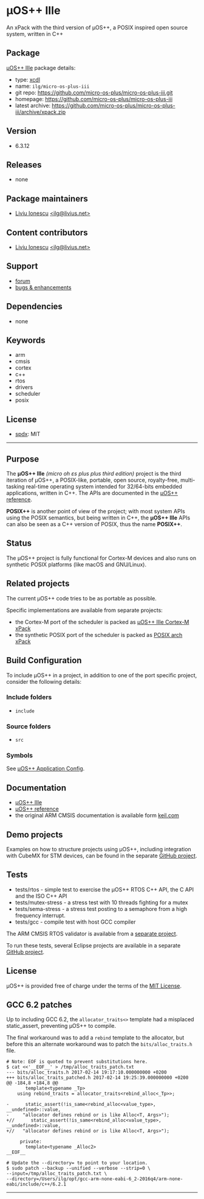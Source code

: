 # µOS++ IIIe

An xPack with the third version of µOS++, a POSIX inspired open source system, written in C++

## Package

[µOS++ IIIe](https://github.com/micro-os-plus/micro-os-plus-iii) package details:

* type: [xcdl](http://xcdl.github.io)
* name: `ilg/micro-os-plus-iii`
* git repo: https://github.com/micro-os-plus/micro-os-plus-iii.git
* homepage: https://github.com/micro-os-plus/micro-os-plus-iii
* latest archive: https://github.com/micro-os-plus/micro-os-plus-iii/archive/xpack.zip

## Version

* 6.3.12

## Releases

* none

## Package maintainers

* [Liviu Ionescu](http://liviusdotnet.worldpress.com) [&lt;ilg@livius.net&gt;](mailto:ilg@livius.net)

## Content contributors

* [Liviu Ionescu](http://liviusdotnet.worldpress.com) [&lt;ilg@livius.net&gt;](mailto:ilg@livius.net)

## Support

* [forum](http://www.element14.com/community/groups/gnu-arm-eclipse)
* [bugs & enhancements](https://github.com/micro-os-plus/micro-os-plus-iii/issues)

## Dependencies

* none

## Keywords

* arm
* cmsis
* cortex
* c++
* rtos
* drivers
* scheduler
* posix

## License

* [spdx](http://spdx.org/licenses/): MIT

--- 
## Purpose

The **µOS++ IIIe** _(micro oh ɛs plus plus third edition)_ project is the third iteration of µOS++, a POSIX-like, portable, open source, royalty-free, multi-tasking real-time operating system intended for 32/64-bits embedded applications, written in C++. The APIs are documented in the [µOS++ reference](http://micro-os-plus.github.io/reference/cmsis-plus/).

**POSIX++** is another point of view of the project; with most system APIs using the POSIX semantics, but being written in C++, the **µOS++ IIIe** APIs can also be seen as a C++ version of POSIX, thus the name **POSIX++**.

## Status

The µOS++ project is fully functional for Cortex-M devices and also runs on synthetic POSIX platforms (like macOS and GNU/Linux).

## Related projects

The current µOS++ code tries to be as portable as possible.

Specific implementations are available from separate projects:

- the Cortex-M port of the scheduler is packed as [µOS++ IIIe Cortex-M xPack](https://github.com/micro-os-plus/micro-os-plus-iii-cortexm)
- the synthetic POSIX port of the scheduler is packed as [POSIX arch xPack](https://github.com/micro-os-plus/posix-arch)

## Build Configuration

To include µOS++ in a project, in addition to one of the port specific project, consider the following details:

### Include folders

- `include` 
 
### Source folders

- `src` 

### Symbols

See [µOS++ Application Config](http://micro-os-plus.github.io/reference/cmsis-plus/group__cmsis-plus-app-config.html).

## Documentation

* [µOS++ IIIe](http://micro-os-plus.github.io)
* [µOS++ reference](http://micro-os-plus.github.io/reference/cmsis-plus/)
* the original ARM CMSIS documentation is available form 
[keil.com](http://www.keil.com/pack/doc/CMSIS/General/html/index.html)

## Demo projects

Examples on how to structure projects using µOS++, including integration with CubeMX for STM devices, can be found in the separate [GitHub project](https://github.com/micro-os-plus/eclipse-demo-projects).

## Tests

* tests/rtos - simple test to exercise the µOS++ RTOS C++ API, the C API and the ISO C++ API
* tests/mutex-stress - a stress test with 10 threads fighting for a mutex
* tests/sema-stress - a stress test posting to a semaphore from a high frequency interrupt.
* tests/gcc - compile test with host GCC compiler

The ARM CMSIS RTOS validator is available from a [separate project](https://github.com/xpacks/arm-cmsis-rtos-validator).

To run these tests, several Eclipse projects are available in a separate [GitHub project](https://github.com/micro-os-plus/eclipse-test-projects).

## License

µOS++ is provided free of charge under the terms of the [MIT License](https://opensource.org/licenses/MIT).

## GCC 6.2 patches

Up to including GCC 6.2, the `allocator_traits<>` template had a misplaced static_assert, preventing µOS++ to compile.

The final workaround was to add a `rebind` template to the allocator, but before this an alternate workaround was to patch the `bits/alloc_traits.h` file.

```
# Note: EOF is quoted to prevent substitutions here.
$ cat <<'__EOF__' > /tmp/alloc_traits_patch.txt
--- bits/alloc_traits.h	2017-02-14 19:17:10.000000000 +0200
+++ bits/alloc_traits_patched.h	2017-02-14 19:25:39.000000000 +0200
@@ -184,8 +184,8 @@
       template<typename _Tp>
 	using rebind_traits = allocator_traits<rebind_alloc<_Tp>>;
 
-      static_assert(!is_same<rebind_alloc<value_type>, __undefined>::value,
-	  "allocator defines rebind or is like Alloc<T, Args>");
+//      static_assert(!is_same<rebind_alloc<value_type>, __undefined>::value,
+//	  "allocator defines rebind or is like Alloc<T, Args>");
 
     private:
       template<typename _Alloc2>
__EOF__

# Update the --directory= to point to your location.
$ sudo patch --backup --unified --verbose --strip=0 \
--input=/tmp/alloc_traits_patch.txt \
--directory=/Users/ilg/opt/gcc-arm-none-eabi-6_2-2016q4/arm-none-eabi/include/c++/6.2.1
```


--- 

